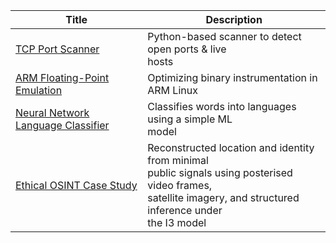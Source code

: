 | Title                                | Description                                                                                                                                                            |
|--------------------------------------|------------------------------------------------------------------------------------------------------------------------------------------------------------------------|
| <a href="https://github.com/mbeardwell/simple-port-scanner">TCP Port Scanner</a>                   | Python-based scanner to detect open ports & live<br>hosts                                                                                                              |
| <a href="https://github.com/mbeardwell/arm-fp-emu">ARM Floating-Point Emulation</a>       | Optimizing binary instrumentation in ARM Linux                                                                                                                         |
| <a href="https://github.com/mbeardwell/language-guesser">Neural Network Language Classifier</a> | Classifies words into languages using a simple ML<br>model                                                                                                             |
| <a href="https://github.com/mbeardwell/osint-i3-case-study">Ethical OSINT Case Study</a>           | Reconstructed location and identity from minimal<br>public signals using posterised video frames,<br>satellite imagery, and structured inference under<br>the I3 model |